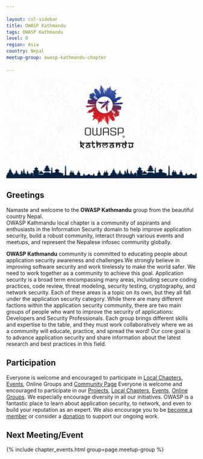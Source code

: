 ```yaml
---

layout: col-sidebar
title: OWASP Kathmandu
tags: OWASP Kathmandu
level: 0
region: Asia
country: Nepal
meetup-group: owasp-kathmandu-chapter

---
```

![owasp kathmandu](./assets/images/owasp-kathmandu.png)
## Greetings
Namaste and welcome to the **OWASP Kathmandu** group from the beautiful country Nepal.<br>
OWASP Kathmandu local chapter is a community of aspirants and enthusiasts in the Information Security domain to help improve application security, build a robust community, interact through various events and meetups, and represent the Nepalese infosec community globally.

**OWASP Kathmandu** community is committed to educating people about application security awareness and challenges.We strongly believe in improving software security and work tirelessly to make the world safer. We need to work together as a community to achieve this goal.
Application security is a broad term encompassing many areas, including secure coding practices, code review, threat modeling, security testing, cryptography, and network security. Each of these areas is a topic on its own, but they all fall under the application security category. While there are many different factions within the application security community, there are two main groups of people who want to improve the security of applications: Developers and Security Professionals. Each group brings different skills and expertise to the table, and they must work collaboratively where we as a community will educate, practice, and spread the word! Our core goal is to advance application security and share information about the latest research and best practices in this field.

## Participation
Everyone is welcome and encouraged to participate in [Local Chapters](/chapters),  [Events](/events/), Online Groups and [Community Page](https://www.facebook.com/owasp.kathmandu/)
Everyone is welcome and encouraged to participate in our [Projects](/projects/), [Local Chapters](/chapters/), [Events](/events/), [Online Groups](https://groups.google.com/a/owasp.com/). We especially encourage diversity in all our initiatives. OWASP is a fantastic place to learn about application security, to network, and even to build your reputation as an expert. We also encourage you to be [become a member](/membership/) or consider a [donation](/donate/) to support our ongoing work.

Next Meeting/Event <!-- You should keep this section as it will populate your meetup events -->
---------------------
{% include chapter_events.html group=page.meetup-group %}

